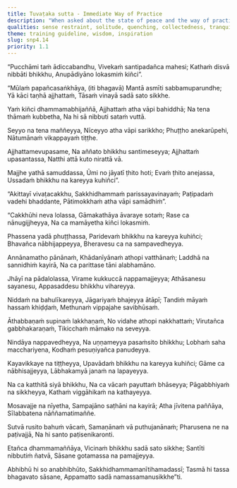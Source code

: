 ```yaml
---
title: Tuvaṭaka sutta - Immediate Way of Practice
description: "When asked about the state of peace and the way of practice to reach it, the Buddha describes this state as being steady and unruffled, like the middle of the ocean where no wave arises. He then shares the way of practice to achieve it without delay: guarding the senses, letting go of indulgence, to be a meditator who cultivates wakefulness, and through investigation, abandoning a host of unwholesome qualities."
qualities: sense restraint, solitude, quenching, collectedness, tranquility, mental proliferation, imperturbable, craving, fear, cultivation, non-regret, wakefulness, continuous effort, laziness, hypocrisy, wrong livelihood, conceit, greed, stinginess, anger, wrong speech, boastfulness, brashness, treachery, examination, diligence
theme: training guideline, wisdom, inspiration
slug: snp4.14
priority: 1.1
---
```


“Pucchāmi taṁ ādiccabandhu,
Vivekaṁ santipadañca mahesi;
Kathaṁ disvā nibbāti bhikkhu,
Anupādiyāno lokasmiṁ kiñci”.

“Mūlaṁ papañcasaṅkhāya,
(iti bhagavā)
Mantā asmīti sabbamuparundhe;
Yā kāci taṇhā ajjhattaṁ,
Tāsaṁ vinayā sadā sato sikkhe.

Yaṁ kiñci dhammamabhijaññā,
Ajjhattaṁ atha vāpi bahiddhā;
Na tena thāmaṁ kubbetha,
Na hi sā nibbuti sataṁ vuttā.

Seyyo na tena maññeyya,
Nīceyyo atha vāpi sarikkho;
Phuṭṭho anekarūpehi,
Nātumānaṁ vikappayaṁ tiṭṭhe.

Ajjhattamevupasame,
Na aññato bhikkhu santimeseyya;
Ajjhattaṁ upasantassa,
Natthi attā kuto nirattā vā.

Majjhe yathā samuddassa,
Ūmi no jāyatī ṭhito hoti;
Evaṁ ṭhito anejassa,
Ussadaṁ bhikkhu na kareyya kuhiñci”.

“Akittayī vivaṭacakkhu,
Sakkhidhammaṁ parissayavinayaṁ;
Paṭipadaṁ vadehi bhaddante,
Pātimokkhaṁ atha vāpi samādhiṁ”.

“Cakkhūhi neva lolassa,
Gāmakathāya āvaraye sotaṁ;
Rase ca nānugijjheyya,
Na ca mamāyetha kiñci lokasmiṁ.

Phassena yadā phuṭṭhassa,
Paridevaṁ bhikkhu na kareyya kuhiñci;
Bhavañca nābhijappeyya,
Bheravesu ca na sampavedheyya.

Annānamatho pānānaṁ,
Khādanīyānaṁ athopi vatthānaṁ;
Laddhā na sannidhiṁ kayirā,
Na ca parittase tāni alabhamāno.

Jhāyī na pādalolassa,
Virame kukkuccā nappamajjeyya;
Athāsanesu sayanesu,
Appasaddesu bhikkhu vihareyya.

Niddaṁ na bahulīkareyya,
Jāgariyaṁ bhajeyya ātāpī;
Tandiṁ māyaṁ hassaṁ khiḍḍaṁ,
Methunaṁ vippajahe savibhūsaṁ.

Āthabbaṇaṁ supinaṁ lakkhaṇaṁ,
No vidahe athopi nakkhattaṁ;
Virutañca gabbhakaraṇaṁ,
Tikicchaṁ māmako na seveyya.

Nindāya nappavedheyya,
Na uṇṇameyya pasaṁsito bhikkhu;
Lobhaṁ saha macchariyena,
Kodhaṁ pesuṇiyañca panudeyya.

Kayavikkaye na tiṭṭheyya,
Upavādaṁ bhikkhu na kareyya kuhiñci;
Gāme ca nābhisajjeyya,
Lābhakamyā janaṁ na lapayeyya.

Na ca katthitā siyā bhikkhu,
Na ca vācaṁ payuttaṁ bhāseyya;
Pāgabbhiyaṁ na sikkheyya,
Kathaṁ viggāhikaṁ na kathayeyya.

Mosavajje na nīyetha,
Sampajāno saṭhāni na kayirā;
Atha jīvitena paññāya,
Sīlabbatena nāññamatimaññe.

Sutvā rusito bahuṁ vācaṁ,
Samaṇānaṁ vā puthujanānaṁ;
Pharusena ne na paṭivajjā,
Na hi santo paṭisenikaronti.

Etañca dhammamaññāya,
Vicinaṁ bhikkhu sadā sato sikkhe;
Santīti nibbutiṁ ñatvā,
Sāsane gotamassa na pamajjeyya.

Abhibhū hi so anabhibhūto,
Sakkhidhammamanītihamadassī;
Tasmā hi tassa bhagavato sāsane,
Appamatto sadā namassamanusikkhe”ti.
